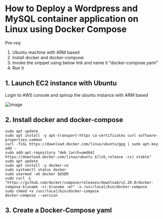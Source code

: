 # How to Deploy a Wordpress and MySQL container application on Linux using Docker Compose

Pre-req

1. Ubuntu machine with ARM based
2. Install docker and docker-compose
3. Invoke the snippet using below link and name it "docker-compose.yaml"
4. Run it

## 1. Launch EC2 instance with Ubuntu

Login to AWS console and spinup the ubuntu instance with ARM based

![image](https://github.com/user-attachments/assets/ee595bc0-e92e-4f0f-a0ef-fd515c3f309c)

## 2. Install docker and docker-compose

```
sudo apt update
sudo apt install -y apt-transport-https ca-certificates curl software-properties-common
curl -fsSL https://download.docker.com/linux/ubuntu/gpg | sudo apt-key add -
sudo add-apt-repository "deb [arch=amd64] https://download.docker.com/linux/ubuntu $(lsb_release -cs) stable"
sudo apt update
sudo apt install -y docker-ce
sudo systemctl status docker
sudo usermod -aG docker $USER
sudo curl -L "https://github.com/docker/compose/releases/download/v2.20.0/docker-compose-$(uname -s)-$(uname -m)" -o /usr/local/bin/docker-compose
sudo chmod +x /usr/local/bin/docker-compose
docker-compose --version
```

## 3. Create a Docker-Compose yaml





